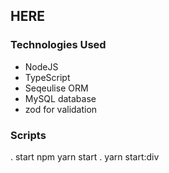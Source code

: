 ## HERE

### Technologies Used
- NodeJS
- TypeScript
- Seqeulise ORM
- MySQL database
- zod for validation

### Scripts
. start npm yarn start
. yarn start:div


